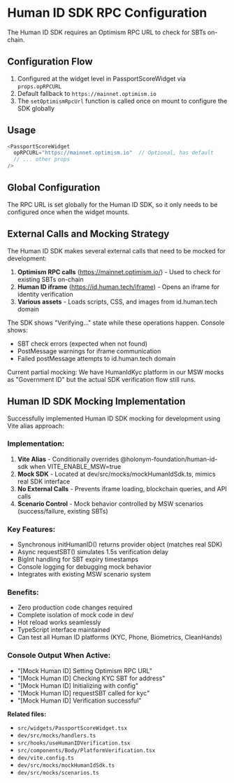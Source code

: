 # Human ID SDK RPC Configuration

The Human ID SDK requires an Optimism RPC URL to check for SBTs on-chain.

## Configuration Flow
1. Configured at the widget level in PassportScoreWidget via `props.opRPCURL`
2. Default fallback to `https://mainnet.optimism.io`
3. The `setOptimismRpcUrl` function is called once on mount to configure the SDK globally

## Usage
```typescript
<PassportScoreWidget
  opRPCURL="https://mainnet.optimism.io"  // Optional, has default
  // ... other props
/>
```

## Global Configuration
The RPC URL is set globally for the Human ID SDK, so it only needs to be configured once when the widget mounts.

## External Calls and Mocking Strategy
The Human ID SDK makes several external calls that need to be mocked for development:

1. **Optimism RPC calls** (https://mainnet.optimism.io/) - Used to check for existing SBTs on-chain
2. **Human ID iframe** (https://id.human.tech/iframe) - Opens an iframe for identity verification
3. **Various assets** - Loads scripts, CSS, and images from id.human.tech domain

The SDK shows "Verifying..." state while these operations happen. Console shows:
- SBT check errors (expected when not found)
- PostMessage warnings for iframe communication
- Failed postMessage attempts to id.human.tech domain

Current partial mocking: We have HumanIdKyc platform in our MSW mocks as "Government ID" but the actual SDK verification flow still runs.

## Human ID SDK Mocking Implementation
Successfully implemented Human ID SDK mocking for development using Vite alias approach:

### Implementation:
1. **Vite Alias** - Conditionally overrides @holonym-foundation/human-id-sdk when VITE_ENABLE_MSW=true
2. **Mock SDK** - Located at dev/src/mocks/mockHumanIdSdk.ts, mimics real SDK interface
3. **No External Calls** - Prevents iframe loading, blockchain queries, and API calls
4. **Scenario Control** - Mock behavior controlled by MSW scenarios (success/failure, existing SBTs)

### Key Features:
- Synchronous initHumanID() returns provider object (matches real SDK)
- Async requestSBT() simulates 1.5s verification delay
- BigInt handling for SBT expiry timestamps
- Console logging for debugging mock behavior
- Integrates with existing MSW scenario system

### Benefits:
- Zero production code changes required
- Complete isolation of mock code in dev/
- Hot reload works seamlessly
- TypeScript interface maintained
- Can test all Human ID platforms (KYC, Phone, Biometrics, CleanHands)

### Console Output When Active:
- "[Mock Human ID] Setting Optimism RPC URL"
- "[Mock Human ID] Checking KYC SBT for address"
- "[Mock Human ID] Initializing with config"
- "[Mock Human ID] requestSBT called for kyc"
- "[Mock Human ID] Verification successful"

**Related files:**
- `src/widgets/PassportScoreWidget.tsx`
- `dev/src/mocks/handlers.ts`
- `src/hooks/useHumanIDVerification.tsx`
- `src/components/Body/PlatformVerification.tsx`
- `dev/vite.config.ts`
- `dev/src/mocks/mockHumanIdSdk.ts`
- `dev/src/mocks/scenarios.ts`